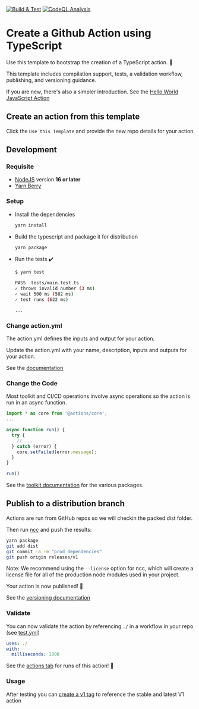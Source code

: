 [![Build & Test](https://github.com/6thpath/action-typescript-template/actions/workflows/test.yml/badge.svg)](https://github.com/6thpath/action-typescript-template/actions/workflows/test.yml)
[![CodeQL Analysis](https://github.com/6thpath/action-typescript-template/actions/workflows/codeql-analysis.yml/badge.svg)](https://github.com/6thpath/action-typescript-template/actions/workflows/codeql-analysis.yml)

# Create a Github Action using TypeScript

Use this template to bootstrap the creation of a TypeScript action. :rocket:

This template includes compilation support, tests, a validation workflow, publishing, and versioning guidance.

If you are new, there's also a simpler introduction.  See the [Hello World JavaScript Action](https://github.com/actions/hello-world-javascript-action)

## Create an action from this template

Click the `Use this Template` and provide the new repo details for your action

## Development

### Requisite

- [NodeJS](https://nodejs.org/) version **16 or later**
- [Yarn Berry](https://yarnpkg.com/)

### Setup

- Install the dependencies

  ```bash
  yarn install
  ```

- Build the typescript and package it for distribution

  ```bash
  yarn package
  ```

- Run the tests :heavy_check_mark:

  ```bash
  $ yarn test

  PASS  tests/main.test.ts
  ✓ throws invalid number (3 ms)
  ✓ wait 500 ms (502 ms)
  ✓ test runs (622 ms)

  ...
  ```

### Change action.yml

The action.yml defines the inputs and output for your action.

Update the action.yml with your name, description, inputs and outputs for your action.

See the [documentation](https://help.github.com/en/articles/metadata-syntax-for-github-actions)

### Change the Code

Most toolkit and CI/CD operations involve async operations so the action is run in an async function.

```typescript
import * as core from '@actions/core';
...

async function run() {
  try {
    // ...
  } catch (error) {
    core.setFailed(error.message);
  }
}

run()
```

See the [toolkit documentation](https://github.com/actions/toolkit/blob/master/README.md#packages) for the various packages.

## Publish to a distribution branch

Actions are run from GitHub repos so we will checkin the packed dist folder.

Then run [ncc](https://github.com/vercel/ncc) and push the results:

```bash
yarn package
git add dist
git commit -a -m "prod dependencies"
git push origin releases/v1
```

Note: We recommend using the `--license` option for ncc, which will create a license file for all of the production node modules used in your project.

Your action is now published! :rocket:

See the [versioning documentation](https://github.com/actions/toolkit/blob/master/docs/action-versioning.md)

### Validate

You can now validate the action by referencing `./` in a workflow in your repo (see [test.yml](.github/workflows/test.yml))

```yaml
uses: ./
with:
  milliseconds: 1000
```

See the [actions tab](https://github.com/6thpath/action-typescript-template/actions) for runs of this action! :rocket:

### Usage

After testing you can [create a v1 tag](https://github.com/actions/toolkit/blob/master/docs/action-versioning.md) to reference the stable and latest V1 action
